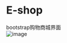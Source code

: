 # E-shop
bootstrap购物商城界面<br>
![image](https://github.com/lishu0927/E-shop/raw/master/screenshots/1.png)
